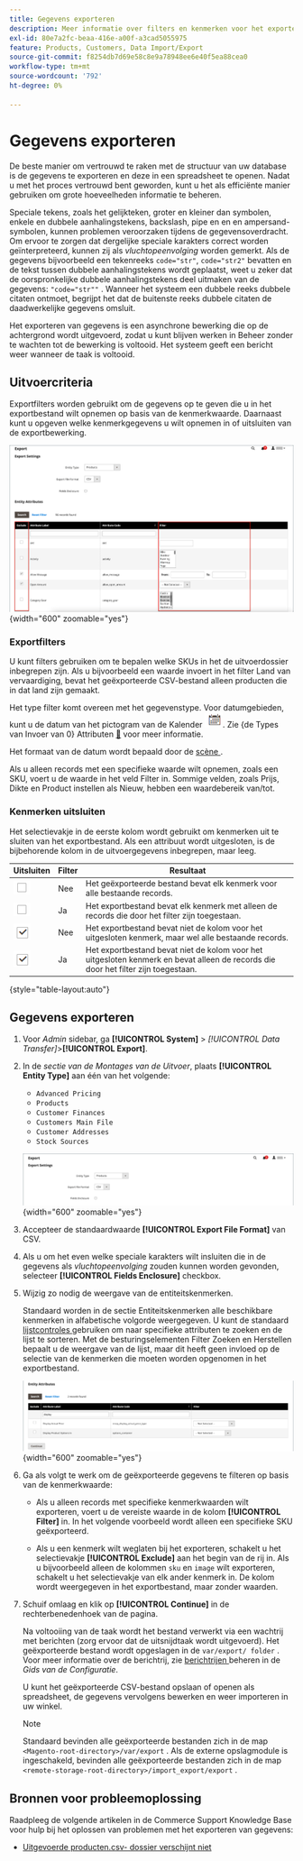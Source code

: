 ```yaml
---
title: Gegevens exporteren
description: Meer informatie over filters en kenmerken voor het exporteren van gegevens en over het exporteren van gegevens uit uw winkel.
exl-id: 80e7a2fc-beaa-416e-a00f-a3cad5055975
feature: Products, Customers, Data Import/Export
source-git-commit: f8254db7d69e58c8e9a78948ee6e40f5ea88cea0
workflow-type: tm+mt
source-wordcount: '792'
ht-degree: 0%

---
```


# Gegevens exporteren

De beste manier om vertrouwd te raken met de structuur van uw database is de gegevens te exporteren en deze in een spreadsheet te openen. Nadat u met het proces vertrouwd bent geworden, kunt u het als efficiënte manier gebruiken om grote hoeveelheden informatie te beheren.

Speciale tekens, zoals het gelijkteken, groter en kleiner dan symbolen, enkele en dubbele aanhalingstekens, backslash, pipe en en en ampersand-symbolen, kunnen problemen veroorzaken tijdens de gegevensoverdracht. Om ervoor te zorgen dat dergelijke speciale karakters correct worden geïnterpreteerd, kunnen zij als _vluchtopeenvolging_ worden gemerkt. Als de gegevens bijvoorbeeld een tekenreeks `code="str"`, `code="str2"` bevatten en de tekst tussen dubbele aanhalingstekens wordt geplaatst, weet u zeker dat de oorspronkelijke dubbele aanhalingstekens deel uitmaken van de gegevens: `"code="str""` . Wanneer het systeem een dubbele reeks dubbele citaten ontmoet, begrijpt het dat de buitenste reeks dubbele citaten de daadwerkelijke gegevens omsluit.

Het exporteren van gegevens is een asynchrone bewerking die op de achtergrond wordt uitgevoerd, zodat u kunt blijven werken in Beheer zonder te wachten tot de bewerking is voltooid. Het systeem geeft een bericht weer wanneer de taak is voltooid.

## Uitvoercriteria

Exportfilters worden gebruikt om de gegevens op te geven die u in het exportbestand wilt opnemen op basis van de kenmerkwaarde. Daarnaast kunt u opgeven welke kenmerkgegevens u wilt opnemen in of uitsluiten van de exportbewerking.

![ de uitvoercriteria van Gegevens ](./assets/data-export-entity-attributes-exclude.png){width="600" zoomable="yes"}

### Exportfilters

U kunt filters gebruiken om te bepalen welke SKUs in het de uitvoerdossier inbegrepen zijn. Als u bijvoorbeeld een waarde invoert in het filter Land van vervaardiging, bevat het geëxporteerde CSV-bestand alleen producten die in dat land zijn gemaakt.

Het type filter komt overeen met het gegevenstype. Voor datumgebieden, kunt u de datum van het pictogram van de Kalender ![ kiezen Kalender ](../assets/icon-calendar.png). Zie {de Types van Invoer van 0} Attributen [&#128279;](../catalog/attributes-input-types.md) voor meer informatie.

Het formaat van de datum wordt bepaald door de [ scène ](../getting-started/store-details.md#locale-options).

Als u alleen records met een specifieke waarde wilt opnemen, zoals een SKU, voert u de waarde in het veld Filter in. Sommige velden, zoals Prijs, Dikte en Product instellen als Nieuw, hebben een waardebereik van/tot.

### Kenmerken uitsluiten

Het selectievakje in de eerste kolom wordt gebruikt om kenmerken uit te sluiten van het exportbestand. Als een attribuut wordt uitgesloten, is de bijbehorende kolom in de uitvoergegevens inbegrepen, maar leeg.

| Uitsluiten | Filter | Resultaat |
|--- |--- |--- |
| ![ Cleared checkbox ](../assets/checkbox-clear.png) | Nee | Het geëxporteerde bestand bevat elk kenmerk voor alle bestaande records. |
| ![ Cleared checkbox ](../assets/checkbox-clear.png) | Ja | Het exportbestand bevat elk kenmerk met alleen de records die door het filter zijn toegestaan. |
| ![ Geselecteerde checkbox ](../assets/checkbox-selected.png) | Nee | Het exportbestand bevat niet de kolom voor het uitgesloten kenmerk, maar wel alle bestaande records. |
| ![ Geselecteerde checkbox ](../assets/checkbox-selected.png) | Ja | Het exportbestand bevat niet de kolom voor het uitgesloten kenmerk en bevat alleen de records die door het filter zijn toegestaan. |

{style="table-layout:auto"}

## Gegevens exporteren

1. Voor _Admin_ sidebar, ga **[!UICONTROL System]** > _[!UICONTROL Data Transfer]_>**[!UICONTROL Export]**.

1. In de _sectie van de Montages van de Uitvoer_, plaats **[!UICONTROL Entity Type]** aan één van het volgende:

   - `Advanced Pricing`
   - `Products`
   - `Customer Finances`
   - `Customers Main File`
   - `Customer Addresses`
   - `Stock Sources`

   ![ de uitvoermontages van Gegevens ](./assets/data-export-settings.png){width="600" zoomable="yes"}

1. Accepteer de standaardwaarde **[!UICONTROL Export File Format]** van CSV.

1. Als u om het even welke speciale karakters wilt insluiten die in de gegevens als _vluchtopeenvolging_ zouden kunnen worden gevonden, selecteer **[!UICONTROL Fields Enclosure]** checkbox.

1. Wijzig zo nodig de weergave van de entiteitskenmerken.

   Standaard worden in de sectie Entiteitskenmerken alle beschikbare kenmerken in alfabetische volgorde weergegeven. U kunt de standaard [ lijstcontroles ](../getting-started/admin-grid-controls.md) gebruiken om naar specifieke attributen te zoeken en de lijst te sorteren. Met de besturingselementen Filter Zoeken en Herstellen bepaalt u de weergave van de lijst, maar dit heeft geen invloed op de selectie van de kenmerken die moeten worden opgenomen in het exportbestand.

   ![ de uitvoer gefilterde entiteitattributen van Gegevens ](./assets/data-export-filter-entity-attributes.png){width="600" zoomable="yes"}

1. Ga als volgt te werk om de geëxporteerde gegevens te filteren op basis van de kenmerkwaarde:

   - Als u alleen records met specifieke kenmerkwaarden wilt exporteren, voert u de vereiste waarde in de kolom **[!UICONTROL Filter]** in. In het volgende voorbeeld wordt alleen een specifieke SKU geëxporteerd.

   - Als u een kenmerk wilt weglaten bij het exporteren, schakelt u het selectievakje **[!UICONTROL Exclude]** aan het begin van de rij in. Als u bijvoorbeeld alleen de kolommen `sku` en `image` wilt exporteren, schakelt u het selectievakje van elk ander kenmerk in. De kolom wordt weergegeven in het exportbestand, maar zonder waarden.

1. Schuif omlaag en klik op **[!UICONTROL Continue]** in de rechterbenedenhoek van de pagina.

   Na voltooiing van de taak wordt het bestand verwerkt via een wachtrij met berichten (zorg ervoor dat de uitsnijdtaak wordt uitgevoerd). Het geëxporteerde bestand wordt opgeslagen in de `var/export/ folder` . Voor meer informatie over de berichtrij, zie [ berichtrijen ](https://experienceleague.adobe.com/docs/commerce-operations/configuration-guide/message-queues/manage-message-queues.html?lang=nl-NL) beheren in de _Gids van de Configuratie_.

   U kunt het geëxporteerde CSV-bestand opslaan of openen als spreadsheet, de gegevens vervolgens bewerken en weer importeren in uw winkel.

   >[!NOTE]
   >
   >Standaard bevinden alle geëxporteerde bestanden zich in de map `<Magento-root-directory>/var/export` . Als de externe opslagmodule is ingeschakeld, bevinden alle geëxporteerde bestanden zich in de map `<remote-storage-root-directory>/import_export/export` .

## Bronnen voor probleemoplossing

Raadpleeg de volgende artikelen in de Commerce Support Knowledge Base voor hulp bij het oplossen van problemen met het exporteren van gegevens:

- [ Uitgevoerde producten.csv- dossier verschijnt niet ](https://experienceleague.adobe.com/docs/commerce-knowledge-base/kb/troubleshooting/miscellaneous/exported-products-.csv-file-does-not-appear.html?lang=nl-NL)
